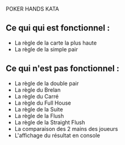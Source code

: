 POKER HANDS KATA

Ce qui qui est fonctionnel :
-
* La règle de la carte la plus haute
* La règle de la simple pair


Ce qui n'est pas fonctionnel :
-
* La règle de la double pair
* La règle du Brelan
* La règle du Carré
* La règle du Full House
* La règle de la Suite
* La règle de la Flush
* La règle de la Straight Flush
* La comparaison des 2 mains des joueurs
* L'affichage du résultat en console